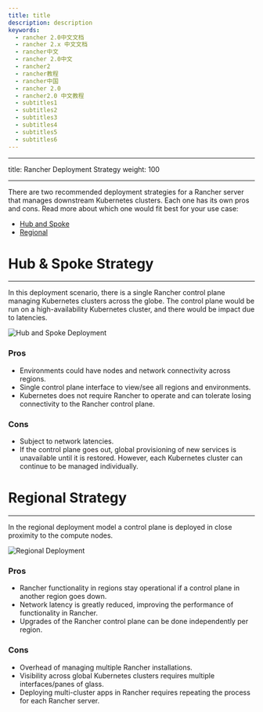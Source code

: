 ```yaml
---
title: title
description: description
keywords:
  - rancher 2.0中文文档
  - rancher 2.x 中文文档
  - rancher中文
  - rancher 2.0中文
  - rancher2
  - rancher教程
  - rancher中国
  - rancher 2.0
  - rancher2.0 中文教程
  - subtitles1
  - subtitles2
  - subtitles3
  - subtitles4
  - subtitles5
  - subtitles6
---
```


---

title: Rancher Deployment Strategy
weight: 100

---

There are two recommended deployment strategies for a Rancher server that manages downstream Kubernetes clusters. Each one has its own pros and cons. Read more about which one would fit best for your use case:

- [Hub and Spoke](#hub-and-spoke)
- [Regional](#regional)

# Hub & Spoke Strategy

---

In this deployment scenario, there is a single Rancher control plane managing Kubernetes clusters across the globe. The control plane would be run on a high-availability Kubernetes cluster, and there would be impact due to latencies.

![Hub and Spoke Deployment](/img/rancher/bpg/hub-and-spoke.png)

### Pros

- Environments could have nodes and network connectivity across regions.
- Single control plane interface to view/see all regions and environments.
- Kubernetes does not require Rancher to operate and can tolerate losing connectivity to the Rancher control plane.

### Cons

- Subject to network latencies.
- If the control plane goes out, global provisioning of new services is unavailable until it is restored. However, each Kubernetes cluster can continue to be managed individually.

# Regional Strategy

---

In the regional deployment model a control plane is deployed in close proximity to the compute nodes.

![Regional Deployment](/img/rancher/bpg/regional.png)

### Pros

- Rancher functionality in regions stay operational if a control plane in another region goes down.
- Network latency is greatly reduced, improving the performance of functionality in Rancher.
- Upgrades of the Rancher control plane can be done independently per region.

### Cons

- Overhead of managing multiple Rancher installations.
- Visibility across global Kubernetes clusters requires multiple interfaces/panes of glass.
- Deploying multi-cluster apps in Rancher requires repeating the process for each Rancher server.
